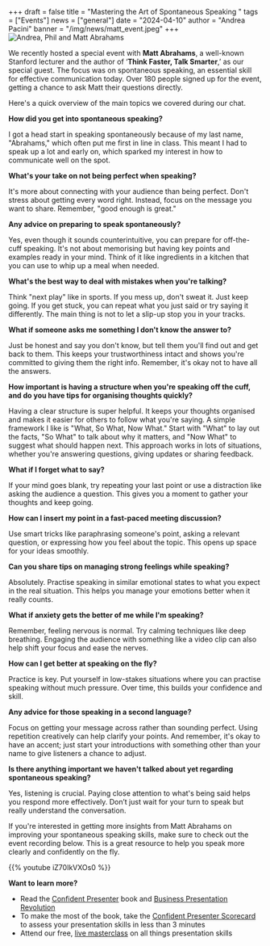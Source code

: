 +++
draft = false
title = "Mastering the Art of Spontaneous Speaking "
tags = ["Events"]
news = ["general"]
date = "2024-04-10"
author = "Andrea Pacini"
banner = "/img/news/matt_event.jpeg"
+++
![Andrea, Phil and Matt Abrahams](/img/news/matt_event.jpeg "Andrea, Phil and Matt")

We recently hosted a special event with **Matt Abrahams**, a well-known Stanford lecturer and the author of ‘**Think Faster, Talk Smarter**,’ as our special guest. The focus was on spontaneous speaking, an essential skill for effective communication today. Over 180 people signed up for the event, getting a chance to ask Matt their questions directly.

Here's a quick overview of the main topics we covered during our chat.

**How did you get into spontaneous speaking?**

I got a head start in speaking spontaneously because of my last name, "Abrahams," which often put me first in line in class. This meant I had to speak up a lot and early on, which sparked my interest in how to communicate well on the spot.

**What's your take on not being perfect when speaking?**

It's more about connecting with your audience than being perfect. Don't stress about getting every word right. Instead, focus on the message you want to share. Remember, "good enough is great."

**Any advice on preparing to speak spontaneously?**

Yes, even though it sounds counterintuitive, you can prepare for off-the-cuff speaking. It's not about memorising but having key points and examples ready in your mind. Think of it like ingredients in a kitchen that you can use to whip up a meal when needed.

**What's the best way to deal with mistakes when you're talking?**

Think "next play" like in sports. If you mess up, don't sweat it. Just keep going. If you get stuck, you can repeat what you just said or try saying it differently. The main thing is not to let a slip-up stop you in your tracks.

**What if someone asks me something I don't know the answer to?**

Just be honest and say you don't know, but tell them you'll find out and get back to them. This keeps your trustworthiness intact and shows you're committed to giving them the right info. Remember, it's okay not to have all the answers.

**How important is having a structure when you're speaking off the cuff, and do you have tips for organising thoughts quickly?**

Having a clear structure is super helpful. It keeps your thoughts organised and makes it easier for others to follow what you're saying. A simple framework I like is "What, So What, Now What." Start with "What" to lay out the facts, "So What" to talk about why it matters, and "Now What" to suggest what should happen next. This approach works in lots of situations, whether you're answering questions, giving updates or sharing feedback.

**What if I forget what to say?**

If your mind goes blank, try repeating your last point or use a distraction like asking the audience a question. This gives you a moment to gather your thoughts and keep going.

**How can I insert my point in a fast-paced meeting discussion?** 

Use smart tricks like paraphrasing someone's point, asking a relevant question, or expressing how you feel about the topic. This opens up space for your ideas smoothly.

**Can you share tips on managing strong feelings while speaking?**

Absolutely. Practise speaking in similar emotional states to what you expect in the real situation. This helps you manage your emotions better when it really counts.

**What if anxiety gets the better of me while I'm speaking?**

Remember, feeling nervous is normal. Try calming techniques like deep breathing. Engaging the audience with something like a video clip can also help shift your focus and ease the nerves.

**How can I get better at speaking on the fly?**

Practice is key. Put yourself in low-stakes situations where you can practise speaking without much pressure. Over time, this builds your confidence and skill.

**Any advice for those speaking in a second language?**

Focus on getting your message across rather than sounding perfect. Using repetition creatively can help clarify your points. And remember, it's okay to have an accent; just start your introductions with something other than your name to give listeners a chance to adjust.

**Is there anything important we haven't talked about yet regarding spontaneous speaking?**

Yes, listening is crucial. Paying close attention to what's being said helps you respond more effectively. Don’t just wait for your turn to speak but really understand the conversation.

If you're interested in getting more insights from Matt Abrahams on improving your spontaneous speaking skills, make sure to check out the event recording below. This is a great resource to help you speak more clearly and confidently on the fly.

{{% youtube iZ70IkVXOs0 %}}

**Want to learn more?** 

* Read the [Confident Presenter](https://www.ideasonstage.com/resources/confident-presenter-book/) book and [Business Presentation Revolution ](https://www.ideasonstage.com/business-presentation-revolution/book/)
* To make the most of the book, take the [Confident Presenter Scorecard](https://ideasonstage.com/score) to assess your presentation skills in less than 3 minutes
* Attend our free, [live masterclass](http://ideasonstageuk.eventbrite.com/) on all things presentation skills
